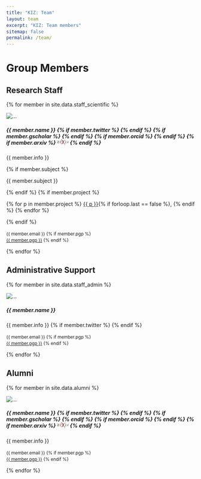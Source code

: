 ```yaml
---
title: "KIZ: Team"
layout: team
excerpt: "KIZ: Team members"
sitemap: false
permalink: /team/
---
```


# Group Members


## Research Staff

{% for member in site.data.staff_scientific %}
<div class="card mb-3 w-75">
  <div class="row g-0">
    <div class="col-md-4">
      <img src="/images/team/{{ member.photo }}" class="img-fluid rounded-start" alt="...">
    </div>
    <div class="col-md-8">
      <div class="card-body">
        <h5 class="card-title">
          {{ member.name }}
          {% if member.twitter %}
          <a href="https://twitter.com/{{member.twitter}}"><i class="fa-brands fa-twitter"></i></a>
          {% endif %}
          {% if member.gscholar %}
          <a href="https://scholar.google.de/citations?user={{member.gscholar}}"><i class="fa-brands fa-google-scholar"></i></a>
          {% endif %}
          {% if member.orcid %}
          <a href="https://orcid.org/{{member.orcid}}"><i class="fa-brands fa-orcid"></i></a>
          {% endif %}
          {% if member.arxiv %}
          <a href="https://arxiv.org/a/{{member.arxiv}}.html"><img src="/images/arxiv-logo.svg" style="display: inline-block; height: 1em;"></a>
          {% endif %}
        </h5>
        <p class="card-text">{{ member.info }}</p>
        {% if member.subject %}
        <p class="card-text"><i class="fa-solid fa-graduation-cap"></i> {{ member.subject }}</p>
        {% endif %}
        {% if member.project %}
        <p class="card-text"><i class="fa-solid fa-screwdriver-wrench"></i>
          {% for p in member.project %}
          <a href="/research/{{ member.project }}/">{{ p }}</a>{% if forloop.last == false %}, {% endif %}
          {% endfor %}
        </p>
        {% endif %}
        <p class="card-text">
          <small class="text-body-secondary"><i class="fa-solid fa-envelope"></i> {{ member.email }}
          {% if member.pgp %}
            <br/><i class="fa-solid fa-key"></i> <a href="https://keys.openpgp.org/vks/v1/by-fingerprint/{{member.pgp}}" target="_blank">{{ member.pgp }}</a>
          {% endif %}
          </small>
        </p>
      </div>
    </div>
  </div>
</div>
{% endfor %}


## Administrative Support

{% for member in site.data.staff_admin %}
<div class="card mb-3 w-75">
  <div class="row g-0">
    <div class="col-md-4">
      <img src="/images/team/{{ member.photo }}" class="img-fluid rounded-start" alt="...">
    </div>
    <div class="col-md-8">
      <div class="card-body">
        <h5 class="card-title">{{ member.name }}</h5>
        <p class="card-text">
          {{ member.info }}
          {% if member.twitter %}
          <a href="https://twitter.com/{{member.twitter}}"><i class="fa-brands fa-twitter"></i></a>
          {% endif %}
        </p>
        <p class="card-text">
          <small class="text-body-secondary"><i class="fa-solid fa-envelope"></i> {{ member.email }}
          {% if member.pgp %}
            <br/><i class="fa-solid fa-key"></i> <a href="https://keys.openpgp.org/vks/v1/by-fingerprint/{{member.pgp}}" target="_blank">{{ member.pgp }}</a>
          {% endif %}
          </small>
        </p>
      </div>
    </div>
  </div>
</div>
{% endfor %}


## Alumni

{% for member in site.data.alumni %}
<div class="card mb-3 w-75">
  <div class="row g-0">
    <div class="col-md-4">
      <img src="/images/team/{{ member.photo }}" class="img-fluid rounded-start" alt="...">
    </div>
    <div class="col-md-8">
      <div class="card-body">
        <h5 class="card-title">
          {{ member.name }}
          {% if member.twitter %}
          <a href="https://twitter.com/{{member.twitter}}"><i class="fa-brands fa-twitter"></i></a>
          {% endif %}
          {% if member.gscholar %}
          <a href="https://scholar.google.de/citations?user={{member.gscholar}}"><i class="fa-brands fa-google-scholar"></i></a>
          {% endif %}
          {% if member.orcid %}
          <a href="https://orcid.org/{{member.orcid}}"><i class="fa-brands fa-orcid"></i></a>
          {% endif %}
          {% if member.arxiv %}
          <a href="https://arxiv.org/a/{{member.arxiv}}.html"><img src="/images/arxiv-logo.svg" style="display: inline-block; height: 1em;"></a>
          {% endif %}
        </h5>
        <p class="card-text">{{ member.info }}</p>
        <p class="card-text">
          <small class="text-body-secondary"><i class="fa-solid fa-envelope"></i> {{ member.email }}
          {% if member.pgp %}
            <br/><i class="fa-solid fa-key"></i> <a href="https://keys.openpgp.org/vks/v1/by-fingerprint/{{member.pgp}}" target="_blank">{{ member.pgp }}</a>
          {% endif %}
          </small>
        </p>
      </div>
    </div>
  </div>
</div>
{% endfor %}
